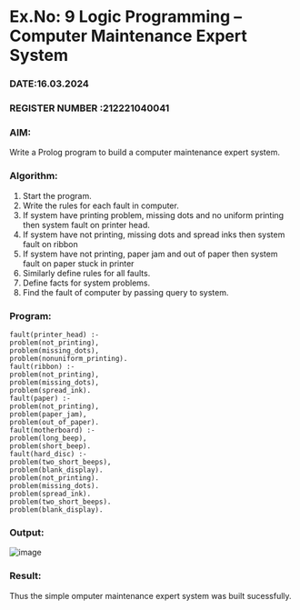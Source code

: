 # Ex.No: 9  Logic Programming –  Computer Maintenance Expert System
### DATE:16.03.2024                                                                          
### REGISTER NUMBER :212221040041 
### AIM: 
Write a Prolog program to build a computer maintenance expert system.
###  Algorithm:
1. Start the program.
2. Write the rules for each fault in computer.
3. If system have printing problem, missing dots and no uniform printing then system fault on printer head.
4. If system have not printing, missing dots and spread inks then system fault on ribbon
5. If system have not printing, paper jam and out of paper then system fault on paper stuck in printer
6. Similarly define rules for all faults.
7. Define facts for system problems.
8. Find the fault of computer by passing query to system.
     
### Program:
```
fault(printer_head) :-
problem(not_printing), 
problem(missing_dots), 
problem(nonuniform_printing). 
fault(ribbon) :-
problem(not_printing), 
problem(missing_dots), 
problem(spread_ink). 
fault(paper) :-
problem(not_printing), 
problem(paper_jam), 
problem(out_of_paper). 
fault(motherboard) :-
problem(long_beep), 
problem(short_beep). 
fault(hard_disc) :-
problem(two_short_beeps), 
problem(blank_display). 
problem(not_printing). 
problem(missing_dots). 
problem(spread_ink). 
problem(two_short_beeps). 
problem(blank_display).
```











### Output:
![image](https://github.com/Gopika-5/AI_Lab_2023-24/assets/147976522/96a0353c-5b1b-471e-aa34-27805cd77c77)




### Result:
Thus the simple omputer maintenance expert system was built sucessfully.
